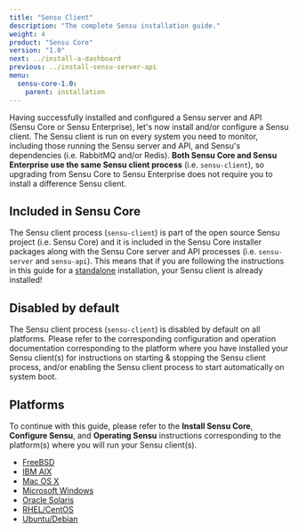 ```yaml
---
title: "Sensu Client"
description: "The complete Sensu installation guide."
weight: 4
product: "Sensu Core"
version: "1.0"
next: ../install-a-dashboard
previous: ../install-sensu-server-api
menu:
  sensu-core-1.0:
    parent: installation
---
```


Having successfully installed and configured a Sensu server and API (Sensu Core
or Sensu Enterprise), let's now install and/or configure a Sensu client. The
Sensu client is run on every system you need to monitor, including those running
the Sensu server and API, and Sensu's dependencies (i.e. RabbitMQ and/or
Redis). **Both Sensu Core and Sensu Enterprise use the same Sensu client
process** (i.e. `sensu-client`), so upgrading from Sensu Core to Sensu
Enterprise does not require you to install a difference Sensu client.

## Included in Sensu Core

The Sensu client process (`sensu-client`) is part of the open source Sensu
project (i.e. Sensu Core) and it is included in the Sensu Core installer
packages along with the Sensu Core server and API processes (i.e. `sensu-server`
and `sensu-api`). This means that if you are following the instructions in this
guide for a [standalone][1] installation, your Sensu client is already
installed!

## Disabled by default

The Sensu client process (`sensu-client`) is disabled by default on all
platforms. Please refer to the corresponding configuration and operation
documentation corresponding to the platform where you have installed your Sensu
client(s) for instructions on starting & stopping the Sensu client process,
and/or enabling the Sensu client process to start automatically on system boot.

## Platforms

To continue with this guide, please refer to the **Install Sensu Core**,
**Configure Sensu**, and **Operating Sensu** instructions corresponding to the
platform(s) where you will run your Sensu client(s).

- [FreeBSD](../../platforms/sensu-on-freebsd/#sensu-core)
- [IBM AIX](../../platforms/sensu-on-ibm-aix/#sensu-core)
- [Mac OS X](../../platforms/sensu-on-mac-os-x/#sensu-core)
- [Microsoft Windows](../../platforms/sensu-on-microsoft-windows/#sensu-core)
- [Oracle Solaris](../../platforms/sensu-on-oracle-solaris/#sensu-core)
- [RHEL/CentOS](../../platforms/sensu-on-rhel-centos/#sensu-core)
- [Ubuntu/Debian](../../platforms/sensu-on-ubuntu-debian/#sensu-core)


[1]: ../installation-strategies#standalone